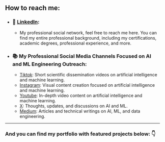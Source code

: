 ## How to reach me:

* ### 👔 [LinkedIn](https://www.linkedin.com/in/dataengel/):
    * My professional social network, feel free to reach me here. You can find my entire professional background, including my certifications, academic degrees, professional experience, and more.

* ### 📚 My Professional Social Media Channels Focused on AI and ML Engineering Outreach: 
    * [Tiktok](https://www.tiktok.com/@data_engel): Short scientific dissemination videos on artificial intelligence and machine learning.
    * [Instagram](https://www.instagram.com/dataengel/): Visual content creation focused on artificial intelligence and machine learning.
    * [Youtube](https://www.youtube.com/@DataEngel): In-depth video content on artificial intelligence and machine learning.
    * [X](https://x.com/DataEngel): Thoughts, updates, and discussions on AI and ML.
    * [Medium](https://medium.com/@dataengel): Articles and technical writings on AI, ML, and data engineering.

---

### And you can find my portfolio with featured projects below: 👇
